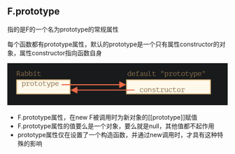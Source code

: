## F.prototype

指的是F的一个名为prototype的常规属性

每个函数都有prototype属性，默认的prototype是一个只有属性constructor的对象，属性constructor指向函数自身

![image-20210701180115265](F.prototype.assets/image-20210701180115265.png)

- F.prototype属性，在new F被调用时为新对象的[[prototype]]赋值
- F.prototype属性的值要么是一个对象，要么就是null，其他值都不起作用
- prototype属性仅在设置了一个构造函数，并通过new调用时，才具有这种特殊的影响
